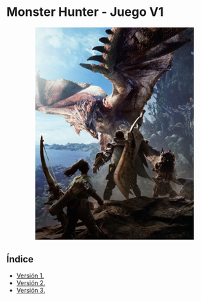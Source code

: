 <div align=justify>

# Monster Hunter - Juego V1

<div align=center>
    <img src="./img/image.png" width=370px heigth="auto">
</div>

## Índice

- [Versión 1.](https://github.com/nalleon/mh-game/tree/v1)
- [Versión 2.](https://github.com/nalleon/mh-game/tree/v2)
- [Versión 3.](https://github.com/nalleon/mh-game/tree/v3)

</div>